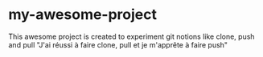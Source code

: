 # my-awesome-project
This awesome project is created to experiment git notions like clone, push and pull
"J'ai réussi à faire clone, pull et je m'apprête à faire push"